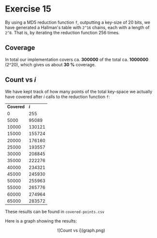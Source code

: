 Exercise 15
===========

By using a MD5 reduction function `f`, outputting a key-size of 20 bits, we
have generated a Hallman's table with `2^16` chains, each with a length
of `2^8`. That is, by iterating the reduction function 256 times.

## Coverage

In total our implementation covers ca. **300000** of the total
ca. **1000000** (2^20), which gives us about **30 %** coverage.

## Count vs *i*

We have kept track of how many points of the total key-space we
actually have covered after *i* calls to the reduction function `f`:

<center>
<table>
    <tr>
        <td><b>Covered</b></td>
        <td><b><i>i</b></i></td>
    </tr>
    <tr>
        <td>0</td>
        <td>255</td>
    </tr>
    <tr>
        <td>5000</td>
        <td>95089</td>
    </tr>
    <tr>
        <td>10000</td>
        <td>130121</td>
    </tr>
    <tr>
        <td>15000</td>
        <td>155724</td>
    </tr>
    <tr>
        <td>20000</td>
        <td>176160</td>
    </tr>
    <tr>
        <td>25000</td>
        <td>193557</td>
    </tr>
    <tr>
        <td>30000</td>
        <td>208845</td>
    </tr>
    <tr>
        <td>35000</td>
        <td>222276</td>
    </tr>
    <tr>
        <td>40000</td>
        <td>234321</td>
    </tr>
    <tr>
        <td>45000</td>
        <td>245930</td>
    </tr>
    <tr>
        <td>50000</td>
        <td>255963</td>
    </tr>
    <tr>
        <td>55000</td>
        <td>265776</td>
    </tr>
    <tr>
        <td>60000</td>
        <td>274964</td>
    </tr>
    <tr>
        <td>65000</td>
        <td>283572</td>
    </tr>
</table>
</center>

These results can be found in `covered-points.csv`

Here is a graph showing the results:

<center>
    ![Count vs i](graph.png)
</center>
